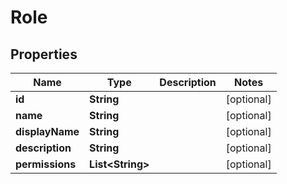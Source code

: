 
# Role

## Properties
Name | Type | Description | Notes
------------ | ------------- | ------------- | -------------
**id** | **String** |  |  [optional]
**name** | **String** |  |  [optional]
**displayName** | **String** |  |  [optional]
**description** | **String** |  |  [optional]
**permissions** | **List&lt;String&gt;** |  |  [optional]



